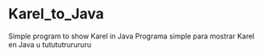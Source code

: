 # Karel_to_Java
Simple program to show Karel in Java
Programa simple para mostrar Karel en Java
u tutututrurururu
